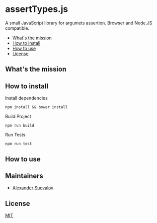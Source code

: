 # assertTypes.js

A small JavaScript library for argumets assertion. Browser and Node.JS compatible.

* [What's the mission](#whats-the-mission)
* [How to install](#how-to-install)
* [How to use](#how-to-use)
* [License](#license)

## What's the mission

## How to install

Install dependencies

`npm install && bower install`

Build Project

`npm run build`

Run Tests

`npm run test`

## How to use

## Maintainers

- [Alexander Suevalov](https://github.com/suevalov)

## License

[MIT](https://github.com/suevalov/assertTypes/blob/master/LICENSE)
